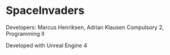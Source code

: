 # SpaceInvaders

Developers: Marcus Henriksen, Adrian Klausen
Compulsory 2, Programming II

Developed with Unreal Engine 4
